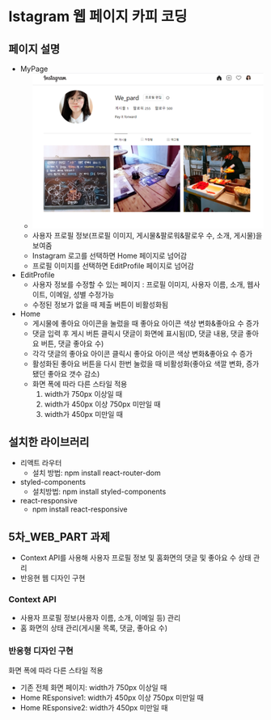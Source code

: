 # Istagram 웹 페이지 카피 코딩

## 페이지 설명

+ MyPage
    + ![mypage](https://github.com/2nd-PARD-WEB-PART/Leeyouhyeon/blob/main/instagram_homework_leeyouhyeon/mypage.png)
    + 사용자 프로필 정보(프로필 이미지, 게시물&팔로워&팔로우 수, 소개, 게시물)을 보여줌
    + Instagram 로고를 선택하면 Home 페이지로 넘어감
    + 프로필 이미지를 선택하면 EditProfile 페이지로 넘어감
+ EditProfile
    + 사용자 정보를 수정할 수 있는 페이지 : 프로필 이미지, 사용자 이름, 소개, 웹사이트, 이메일, 성별 수정가능
    + 수정된 정보가 없을 때 제출 버튼이 비활성화됨
+ Home
    + 게시물에 좋아요 아이콘을 눌렀을 때 좋아요 아이콘 색상 변화&좋아요 수 증가
    + 댓글 입력 후 게시 버튼 클릭시 댓글이 화면에 표시됨(ID, 댓글 내용, 댓글 좋아요 버튼, 댓글 좋아요 수)
    + 각각 댓글의 좋아요 아이콘 클릭시 좋아요 아이콘 색상 변화&좋아요 수 증가
    + 활성화된 좋아요 버튼을 다시 한번 눌렀을 때 비활성화(좋아요 색깔 변화, 증가됐던 좋아요 갯수 감소)
    + 화면 폭에 따라 다른 스타일 적용
        1. width가 750px 이상일 때
        2. width가 450px 이상 750px 미만일 때
        3. width가 450px 미만일 때 

## 설치한 라이브러리

+ 리액트 라우터 
    + 설치 방법: npm install react-router-dom
+ styled-components
    + 설치방법: npm install styled-components
+ react-responsive
    + npm install react-responsive


## 5차_WEB_PART 과제

+ Context API를 사용해 사용자 프로필 정보 및 홈화면의 댓글 및 좋아요 수 상태 관리
+ 반응현 웹 디자인 구현

### Context API
+ 사용자 프로필 정보(사용자 이름, 소개, 이메일 등) 관리
+ 홈 화면의 상태 관리(게시물 목록, 댓글, 좋아요 수)

### 반응형 디자인 구현
화면 폭에 따라 다른 스타일 적용 
+ 기존 전체 화면 페이지: width가 750px 이상일 때
+ Home REsponsive1: width가 450px 이상 750px 미만일 때
+ Home REsponsive2: width가 450px 미만일 때
